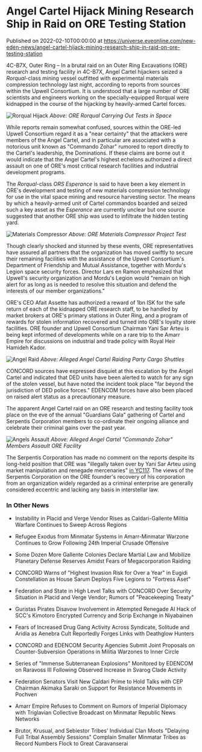# Angel Cartel Hijack Mining Research Ship in Raid on ORE Testing Station
Published on 2022-02-10T00:00:00 at https://universe.eveonline.com/new-eden-news/angel-cartel-hijack-mining-research-ship-in-raid-on-ore-testing-station

4C-B7X, Outer Ring – In a brutal raid on an Outer Ring Excavations (ORE) research and testing facility in 4C-B7X, Angel Cartel hijackers seized a *Rorqual*-class mining vessel outfitted with experimental materials compression technology last night, according to reports from sources within the Upwell Consortium. It is understood that a large number of ORE scientists and engineers working on the specially-equipped Rorqual were kidnapped in the course of the hijacking by heavily-armed Cartel forces.

![Rorqual Hijack](//images.ctfassets.net/1gqwxa4vbed9/6YfdK3R3iNaMuybM5VIA8c/aa6398936f16ed738c46eb023045ee98/rorqual.png) *Above: ORE Rorqual Carrying Out Tests in Space*

While reports remain somewhat confused, sources within the ORE-led Upwell Consortium regard it as a "near certainty" that the attackers were members of the Angel Cartel, and in particular are associated with a notorious unit known as "Commando Zohar" rumored to report directly to the Cartel's leadership, the Dominations. If these claims are borne out it would indicate that the Angel Cartel's highest echelons authorized a direct assault on one of ORE's most critical research facilities and industrial development programs.

The *Rorqual*-class *ORS Esperance* is said to have been a key element in ORE's development and testing of new materials compression technology for use in the vital space mining and resource harvesting sector. The means by which a heavily-armed unit of Cartel commandos boarded and seized such a key asset as the *Esperance* are currently unclear but one source suggested that another ORE ship was used to infiltrate the hidden testing yard.

![Materials Compressor](//images.ctfassets.net/1gqwxa4vbed9/48wGJ75D7AyLpNafvUIuAa/1a17305deb466b6247b888ceb896e9cc/Compressor.png) *Above: ORE Materials Compressor Project Test*

Though clearly shocked and stunned by these events, ORE representatives have assured all partners that the organization has moved swiftly to secure their remaining facilities with the assistance of the Upwell Consortium's Department of Friendship and Mutual Assistance, together with Mordu's Legion space security forces. Director Lars en Ramon emphasized that Upwell's security organization and Mordu's Legion would "remain on high alert for as long as is needed to resolve this situation and defend the interests of our member organizations."

ORE's CEO Afait Assette has authorized a reward of 1bn ISK for the safe return of each of the kidnapped ORE research staff, to be handled by market brokers at ORE's primary stations in Outer Ring, and a program of rewards for stolen information recovered and turned into ORE's loyalty store facilities. ORE founder and Upwell Consortium Chairman Yani Sar Arteu is being kept informed of developments while on a rare trip to the Amarr Empire for discussions on industrial and trade policy with Royal Heir Hamideh Kador.

![Angel Raid](//images.ctfassets.net/1gqwxa4vbed9/4cfDcH9KlmKrDBc9wdbP0m/63cb18877952299db20de0d1b9e45b7d/AngelsFlyFromBowhead.png) *Above: Alleged Angel Cartel Raiding Party Cargo Shuttles*

CONCORD sources have expressed disquiet at this escalation by the Angel Cartel and indicated that DED units have been alerted to watch for any sign of the stolen vessel, but have noted the incident took place "far beyond the jurisdiction of DED police forces." EDENCOM forces have also been placed on raised alert status as a precautionary measure.

The apparent Angel Cartel raid on an ORE research and testing facility took place on the eve of the annual "Guardians Gala" gathering of Cartel and Serpentis Corporation members to co-ordinate their ongoing alliance and celebrate their criminal gains over the past year. 

![Angels Assault](//images.ctfassets.net/1gqwxa4vbed9/2EEBIHU8R0zpwkGpyqi7Aw/b75e56901456843d5a428f9b9b5eba7d/Angels.png) *Above: Alleged Angel Cartel "Commando Zohar" Members Assault ORE Facility*

The Serpentis Corporation has made no comment on the reports despite its long-held position that ORE was "illegally taken over by Yani Sar Arteu using market manipulation and renegade mercenaries" [in YC117](VfSixNFeedD3BJrQyrvNQ). The views of the Serpentis Corporation on the ORE founder's recovery of his corporation from an organization widely regarded as a criminal enterprise are generally considered eccentric and lacking any basis in interstellar law. 

### In Other News

- Instability in Placid and Verge Vendor Rises as Caldari-Gallente Militia Warfare Continues to Sweep Across Regions

- Refugee Exodus from Minmatar Systems in Amarr-Minmatar Warzone Continues to Grow Following 24th Imperial Crusade Offensive

- Some Dozen More Gallente Colonies Declare Martial Law and Mobilize Planetary Defense Reserves Amidst Fears of Megacorporation Raiding

- CONCORD Warns of "Highest Invasion Risk for Over a Year" in Eugidi Constellation as House Sarum Deploys Five Legions to "Fortress Aset"

- Federation and State in High Level Talks with CONCORD Over Security Situation in Placid and Verge Vendor; Rumors of "Peacekeeping Treaty"

- Guristas Pirates Disavow Involvement in Attempted Renegade AI Hack of SCC's Kimotoro Encrypted Currency and Scrip Exchange in Niyabainen

- Fears of Increased Drug Gang Activity Across Syndicate, Solitude and Aridia as Aenebra Cult Reportedly Forges Links with Deathglow Hunters

- CONCORD and EDENCOM Security Agencies Submit Joint Proposals on Counter-Subversion Operations in Militia Warzones to Inner Circle

- Series of "Immense Subterranean Explosions" Monitored by EDENCOM on Raravoss III Following Observed Increase in Svarog Clade Activity

- Federation Senators Visit New Caldari Prime to Hold Talks with CEP Chairman Akimaka Saraki on Support for Resistance Movements in Pochven

- Amarr Empire Refuses to Comment on Rumors of Imperial Diplomacy with Triglavian Collective Broadcast on Minmatar Republic News Networks

- Brutor, Krusual, and Sebiestor Tribes' Individual Clan Moots "Delaying Full Tribal Assembly Sessions" Complain Smaller Minmatar Tribes as Record Numbers Flock to Great Caravanserai 

